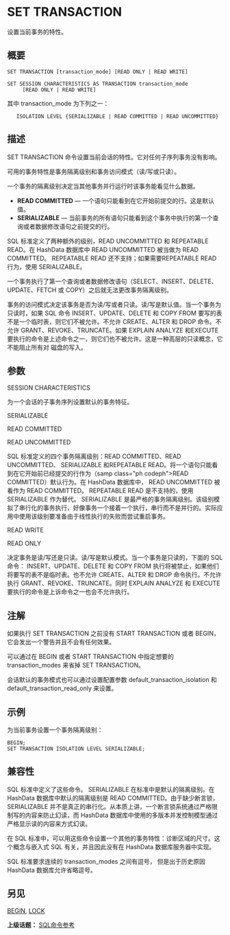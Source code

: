 # SET TRANSACTION

设置当前事务的特性。

## 概要

```
SET TRANSACTION [transaction_mode] [READ ONLY | READ WRITE]

SET SESSION CHARACTERISTICS AS TRANSACTION transaction_mode 
     [READ ONLY | READ WRITE]
```

其中 transaction\_mode 为下列之一：

```
   ISOLATION LEVEL {SERIALIZABLE | READ COMMITTED | READ UNCOMMITTED}
```

## 描述

SET TRANSACTION 命令设置当前会话的特性。它对任何子序列事务没有影响。

可用的事务特性是事务隔离级别和事务访问模式（读/写或只读）。

一个事务的隔离级别决定当其他事务并行运行时该事务能看见什么数据。

* **READ COMMITTED** — 一个语句只能看到在它开始前提交的行。这是默认值。
* **SERIALIZABLE** — 当前事务的所有语句只能看到这个事务中执行的第一个查询或者数据修改语句之前提交的行。

SQL 标准定义了两种额外的级别，READ UNCOMMITTED 和 REPEATABLE READ。在 HashData 数据库中 READ UNCOMMITTED 被当做为 READ COMMITTED。 REPEATABLE READ 还不支持；如果需要REPEATABLE READ 行为，使用 SERIALIZABLE。

一个事务执行了第一个查询或者数据修改语句（SELECT、INSERT、DELETE、UPDATE、FETCH 或 COPY）之后就无法更改事务隔离级别。

事务的访问模式决定该事务是否为读/写或者只读。读/写是默认值。当一个事务为只读时，如果 SQL 命令 INSERT、UPDATE、DELETE 和 COPY FROM 要写的表不是一个临时表，则它们不被允许。不允许 CREATE、ALTER 和 DROP 命令。不允许 GRANT、REVOKE、TRUNCATE。如果 EXPLAIN ANALYZE 和EXECUTE 要执行的命令是上述命令之一，则它们也不被允许。这是一种高层的只读概念，它不能阻止所有对 磁盘的写入。

## 参数

SESSION CHARACTERISTICS

为一个会话的子事务序列设置默认的事务特征。

SERIALIZABLE

READ COMMITTED

READ UNCOMMITTED

SQL 标准定义的四个事务隔离级别：READ COMMITTED、READ UNCOMMITTED、 SERIALIZABLE 和REPEATABLE READ。将一个语句只能看到在它开始前已经提交的行作为（samp class="ph codeph"&gt;READ COMMITTED）默认行为。在 HashData 数据库中， READ UNCOMMITTED 被看作为 READ COMMITTED。 REPEATABLE READ 是不支持的，使用 SERIALIZABLE 作为替代。 SERIALIZABLE 是最严格的事务隔离级别。该级别模拟了串行化的事务执行，好像事务一个接着一个执行，串行而不是并行的。实际应用中使用该级别要准备由于线性执行的失败而尝试重启事务。

READ WRITE

READ ONLY

决定事务是读/写还是只读。读/写是默认模式。当一个事务是只读的，下面的 SQL 命令： INSERT、UPDATE、DELETE 和 COPY FROM 执行将被禁止，如果他们将要写的表不是临时表。也不允许 CREATE、ALTER 和 DROP 命令执行。不允许执行 GRANT、REVOKE、TRUNCATE。同时 EXPLAIN ANALYZE 和 EXECUTE 要执行的命令是上诉命令之一也会不允许执行。

## 注解

如果执行 SET TRANSACTION 之前没有 START TRANSACTION 或者 BEGIN，它会发出一个警告并且不会有任何效果。

可以通过在 BEGIN 或者 START TRANSACTION 中指定想要的 transaction\_modes 来省掉 SET TRANSACTION。

会话默认的事务模式也可以通过设置配置参数 default\_transaction\_isolation 和 default\_transaction\_read\_only 来设置。

## 示例

为当前事务设置一个事务隔离级别：

```
BEGIN;
SET TRANSACTION ISOLATION LEVEL SERIALIZABLE;
```

## 兼容性

SQL 标准中定义了这些命令。 SERIALIZABLE 在标准中是默认的隔离级别。在 HashData 数据库中默认的隔离级别是 READ COMMITTED。由于缺少断言锁， SERIALIZABLE 并不是真正的串行化。从本质上讲，一个断言锁系统通过严格限制写的内容来防止幻读，而 HashData 数据库中使用的多版本并发控制模型通过严格显示读的内容来方式幻读。

在 SQL 标准中，可以用这些命令设置一个其他的事务特性：诊断区域的尺寸。这个概念与嵌入式 SQL 有关，并且因此没有在  HashData 数据库服务器中实现。

SQL 标准要求连续的 transaction\_modes 之间有逗号， 但是出于历史原因 HashData 数据库允许省略逗号。

## 另见

[BEGIN](./begin.md), [LOCK](./lock.md)

**上级话题：** [SQL命令参考](./README.md)


